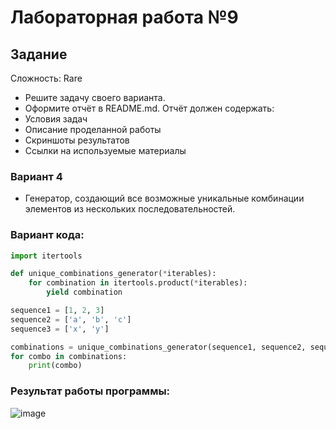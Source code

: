 # Лабораторная работа №9
## Задание 
Сложность: Rare

* Решите задачу своего варианта.
* Оформите отчёт в README.md. Отчёт должен содержать:
* Условия задач
* Описание проделанной работы
* Скриншоты результатов
* Ссылки на используемые материалы


### Вариант 4
* Генератор, создающий все возможные уникальные комбинации элементов из нескольких последовательностей.

### Вариант кода:
```py
import itertools

def unique_combinations_generator(*iterables):
    for combination in itertools.product(*iterables):
        yield combination

sequence1 = [1, 2, 3]
sequence2 = ['a', 'b', 'c']
sequence3 = ['x', 'y']

combinations = unique_combinations_generator(sequence1, sequence2, sequence3)
for combo in combinations:
    print(combo)
```

### Результат работы программы:

![image](https://github.com/zbtka/programming/assets/144006033/254d59d3-ef7e-4a71-8241-a2e7def1dcfb)


